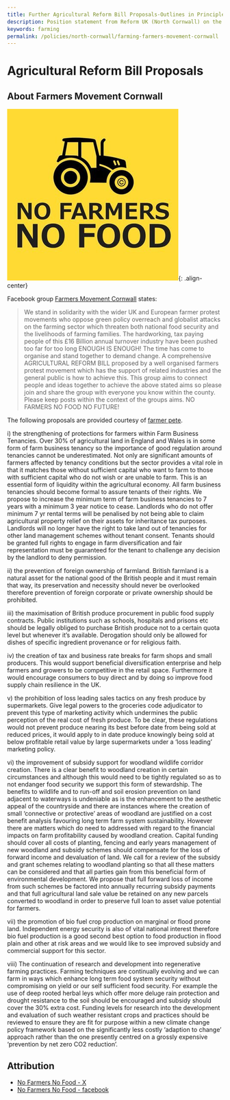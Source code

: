 ```yaml
---
title: Further Agricultural Reform Bill Proposals-Outlines in Principle
description: Position statement from Reform UK (North Cornwall) on the farming industry in Cornwall.
keywords: farming
permalink: /policies/north-cornwall/farming-farmers-movement-cornwall
---
```

# Agricultural Reform Bill Proposals

## About Farmers Movement Cornwall
![No Farmers No Food](/assets/images/manifesto/no-farmers-no-food.jpg "No Farmers No Food"){: .align-center}

Facebook group [Farmers Movement Cornwall][1] states:

> We stand in solidarity with the wider UK and European farmer protest movements who oppose green policy overreach and globalist attacks on the farming sector which threaten both national food security and the livelihoods of farming families.
> The hardworking, tax paying people of this £16 Billion annual turnover industry have been pushed too far for too long ENOUGH IS ENOUGH!
> The time has come to organise and stand together to demand change. A comprehensive AGRICULTURAL REFORM BILL proposed by a well organised farmers protest movement which has the support of related industries and the general public is how to achieve this.
> This group aims to connect people and ideas together to achieve the above stated aims so please join and share the group with everyone you know within the county. Please keep posts within the context of the groups aims.
> NO FARMERS NO FOOD NO FUTURE!

The following proposals are provided courtesy of [farmer pete][2].

i) the strengthening of protections for farmers within Farm Business Tenancies. Over 30% of agricultural land in England and Wales is in some form of farm business tenancy so the importance of good regulation around tenancies cannot be underestimated. Not only are significant amounts of farmers affected by tenancy conditions but the sector provides a vital role in that it matches those without sufficient capital who want to farm to those with sufficient capital who do not wish or are unable to farm. This is an essential form of liquidity within the agricultural economy. All farm business tenancies should become formal to assure tenants of their rights. We propose to increase the minimum term of farm business tenancies to 7 years with a minimum 3 year notice to cease. Landlords who do not offer minimum 7 yr rental terms will be penalised by not being able to claim agricultural property relief on their assets for inheritance tax purposes. Landlords will no longer have the right to take land out of tenancies for other land management schemes without tenant consent. Tenants should be granted full rights to engage in farm diversification and fair representation must be guaranteed for the tenant to challenge any decision by the landlord to deny permission.

ii) the prevention of foreign ownership of farmland. British farmland is a natural asset for the national good of the British people and it must remain that way, its preservation and necessity should never be overlooked therefore prevention of foreign corporate or private ownership should be prohibited.

iii) the maximisation of British produce procurement in public food supply contracts. Public institutions such as schools, hospitals and prisons etc should be legally obliged to purchase British produce not to a certain quota level but whenever it’s available. Derogation should only be allowed for dishes of specific ingredient provenance or for religious faith.

iv) the creation of tax and business rate breaks for farm shops and small producers. This would support beneficial diversification enterprise and help farmers and growers to be competitive in the retail space. Furthermore it would encourage consumers to buy direct and by doing so improve food supply chain resilience in the UK.

v) the prohibition of loss leading sales tactics on any fresh produce by supermarkets. Give legal powers to the groceries code adjudicator to prevent this type of marketing activity which undermines the public perception of the real cost of fresh produce. To be clear, these regulations would not prevent produce nearing its best before date from being sold at reduced prices, it would apply to in date produce knowingly being sold at below profitable retail value by large supermarkets under a ‘loss leading’ marketing policy.

vi) the improvement of subsidy support for woodland wildlife corridor creation. There is a clear benefit to woodland creation in certain circumstances and although this would need to be tightly regulated so as to not endanger food security we support this form of stewardship. The benefits to wildlife and to run-off and soil erosion prevention on land adjacent to waterways is undeniable as is the enhancement to the aesthetic appeal of the countryside and there are instances where the creation of small ‘connective or protective’ areas of woodland are justified on a cost benefit analysis favouring long term farm system sustainability. However there are matters which do need to addressed with regard to the financial impacts on farm profitability caused by woodland creation. Capital funding should cover all costs of planting, fencing and early years management of new woodland and subsidy schemes should compensate for the loss of forward income and devaluation of land. We call for a review of the subsidy and grant schemes relating to woodland planting so that all these matters can be considered and that all parties gain from this beneficial form of environmental development. We propose that full forward loss of income from such schemes be factored into annually recurring subsidy payments and that full agricultural land sale value be retained on any new parcels converted to woodland in order to preserve full loan to asset value potential for farmers.

vii) the promotion of bio fuel crop production on marginal or flood prone land. Independent energy security is also of vital national interest therefore bio fuel production is a good second best option to food production in flood plain and other at risk areas and we would like to see improved subsidy and commercial support for this sector.

viii) The continuation of research and development into regenerative farming practices. Farming techniques are continually evolving and we can farm in ways which enhance long term food system security without compromising on yield or our self sufficient food security. For example the use of deep rooted herbal leys which offer more deluge rain protection and drought resistance to the soil should be encouraged and subsidy should cover the 30% extra cost. Funding levels for research into the development and evaluation of such weather resistant crops and practices should be reviewed to ensure they are fit for purpose within a new climate change policy framework based on the significantly less costly ‘adaption to change’ approach rather than the one presently centred on a grossly expensive ‘prevention by net zero CO2 reduction’.

## Attribution
* [No Farmers No Food - X][3]
* [No Farmers No Food - facebook][1]

[1]:https://www.facebook.com/groups/924829825688596/
[2]:https://www.facebook.com/PeteLoz/
[3]:https://twitter.com/NoFarmersNoFood
